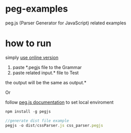 # peg-examples
peg.js (Parser Generator for JavaScript) related examples


# how to run

simply [use online version](https://pegjs.org/online)

1. paste *.pegjs file to the Grammar 
2. paste related input.* file to Test

the output will be the same as output.*

Or

follow [peg.js documentation](https://pegjs.org/documentation) to set local enviroment
```js
npm install -g pegjs

//generate dist file example
pegjs -o dist/cssParser.js css_parser.pegjs
```

